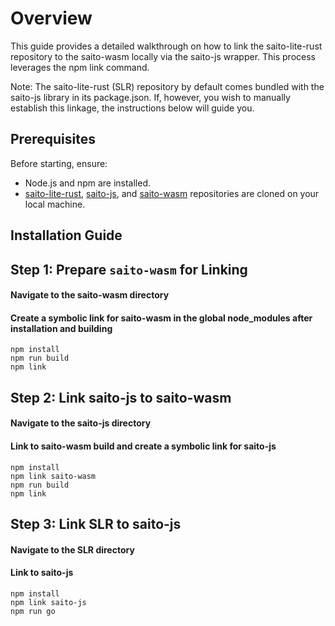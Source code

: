 
 # Overview
This guide provides a detailed walkthrough on how to link the saito-lite-rust repository to the saito-wasm locally via the saito-js wrapper. This process leverages the npm link command.

Note: The saito-lite-rust (SLR) repository by default comes bundled with the saito-js library in its package.json. If, however, you wish to manually establish this linkage, the instructions below will guide you.

## Prerequisites

Before starting, ensure:

- Node.js and npm are installed.
- [saito-lite-rust](https://github.com/SaitoTech/saito-lite-rust), [saito-js](https://github.com/SaitoTech/saito-rust-workspace), and [saito-wasm](https://github.com/SaitoTech/saito-rust-workspace) repositories are cloned on your local machine.

## Installation Guide

## Step 1: Prepare `saito-wasm` for Linking

#### Navigate to the saito-wasm directory

#### Create a symbolic link for saito-wasm in the global node_modules after installation and building
```
npm install
npm run build
npm link 
```

## Step 2: Link saito-js to saito-wasm
#### Navigate to the saito-js directory

#### Link to saito-wasm build and create a symbolic link for saito-js
```
npm install
npm link saito-wasm
npm run build
npm link
```

## Step 3: Link SLR to saito-js

#### Navigate to the SLR directory

#### Link to saito-js
``` 
npm install
npm link saito-js
npm run go
```


